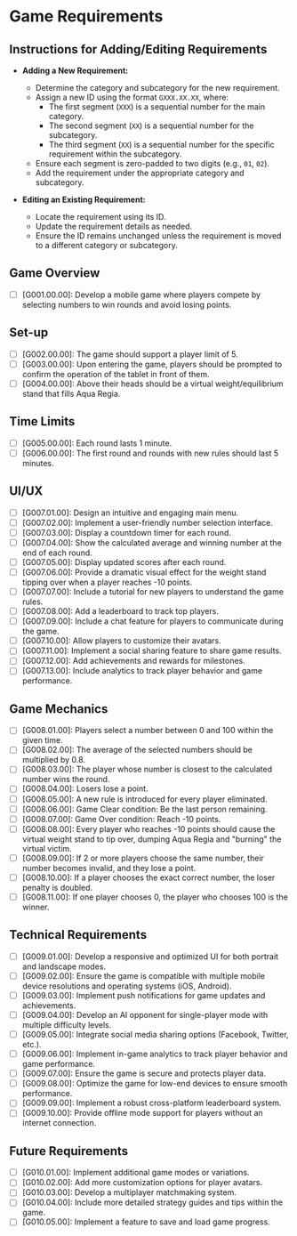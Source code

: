 # Game Requirements

## Instructions for Adding/Editing Requirements
- **Adding a New Requirement:**
  - Determine the category and subcategory for the new requirement.
  - Assign a new ID using the format `GXXX.XX.XX`, where:
    - The first segment (`XXX`) is a sequential number for the main category.
    - The second segment (`XX`) is a sequential number for the subcategory.
    - The third segment (`XX`) is a sequential number for the specific requirement within the subcategory.
  - Ensure each segment is zero-padded to two digits (e.g., `01`, `02`).
  - Add the requirement under the appropriate category and subcategory.

- **Editing an Existing Requirement:**
  - Locate the requirement using its ID.
  - Update the requirement details as needed.
  - Ensure the ID remains unchanged unless the requirement is moved to a different category or subcategory.

## Game Overview
- [ ] [G001.00.00]: Develop a mobile game where players compete by selecting numbers to win rounds and avoid losing points.

## Set-up
- [ ] [G002.00.00]: The game should support a player limit of 5.
- [ ] [G003.00.00]: Upon entering the game, players should be prompted to confirm the operation of the tablet in front of them.
- [ ] [G004.00.00]: Above their heads should be a virtual weight/equilibrium stand that fills Aqua Regia.

## Time Limits
- [ ] [G005.00.00]: Each round lasts 1 minute.
- [ ] [G006.00.00]: The first round and rounds with new rules should last 5 minutes.

## UI/UX
- [ ] [G007.01.00]: Design an intuitive and engaging main menu.
- [ ] [G007.02.00]: Implement a user-friendly number selection interface.
- [ ] [G007.03.00]: Display a countdown timer for each round.
- [ ] [G007.04.00]: Show the calculated average and winning number at the end of each round.
- [ ] [G007.05.00]: Display updated scores after each round.
- [ ] [G007.06.00]: Provide a dramatic visual effect for the weight stand tipping over when a player reaches -10 points.
- [ ] [G007.07.00]: Include a tutorial for new players to understand the game rules.
- [ ] [G007.08.00]: Add a leaderboard to track top players.
- [ ] [G007.09.00]: Include a chat feature for players to communicate during the game.
- [ ] [G007.10.00]: Allow players to customize their avatars.
- [ ] [G007.11.00]: Implement a social sharing feature to share game results.
- [ ] [G007.12.00]: Add achievements and rewards for milestones.
- [ ] [G007.13.00]: Include analytics to track player behavior and game performance.

## Game Mechanics
- [ ] [G008.01.00]: Players select a number between 0 and 100 within the given time.
- [ ] [G008.02.00]: The average of the selected numbers should be multiplied by 0.8.
- [ ] [G008.03.00]: The player whose number is closest to the calculated number wins the round.
- [ ] [G008.04.00]: Losers lose a point.
- [ ] [G008.05.00]: A new rule is introduced for every player eliminated.
- [ ] [G008.06.00]: Game Clear condition: Be the last person remaining.
- [ ] [G008.07.00]: Game Over condition: Reach -10 points.
- [ ] [G008.08.00]: Every player who reaches -10 points should cause the virtual weight stand to tip over, dumping Aqua Regia and "burning" the virtual victim.
- [ ] [G008.09.00]: If 2 or more players choose the same number, their number becomes invalid, and they lose a point.
- [ ] [G008.10.00]: If a player chooses the exact correct number, the loser penalty is doubled.
- [ ] [G008.11.00]: If one player chooses 0, the player who chooses 100 is the winner.

## Technical Requirements
- [ ] [G009.01.00]: Develop a responsive and optimized UI for both portrait and landscape modes.
- [ ] [G009.02.00]: Ensure the game is compatible with multiple mobile device resolutions and operating systems (iOS, Android).
- [ ] [G009.03.00]: Implement push notifications for game updates and achievements.
- [ ] [G009.04.00]: Develop an AI opponent for single-player mode with multiple difficulty levels.
- [ ] [G009.05.00]: Integrate social media sharing options (Facebook, Twitter, etc.).
- [ ] [G009.06.00]: Implement in-game analytics to track player behavior and game performance.
- [ ] [G009.07.00]: Ensure the game is secure and protects player data.
- [ ] [G009.08.00]: Optimize the game for low-end devices to ensure smooth performance.
- [ ] [G009.09.00]: Implement a robust cross-platform leaderboard system.
- [ ] [G009.10.00]: Provide offline mode support for players without an internet connection.

## Future Requirements
- [ ] [G010.01.00]: Implement additional game modes or variations.
- [ ] [G010.02.00]: Add more customization options for player avatars.
- [ ] [G010.03.00]: Develop a multiplayer matchmaking system.
- [ ] [G010.04.00]: Include more detailed strategy guides and tips within the game.
- [ ] [G010.05.00]: Implement a feature to save and load game progress.
